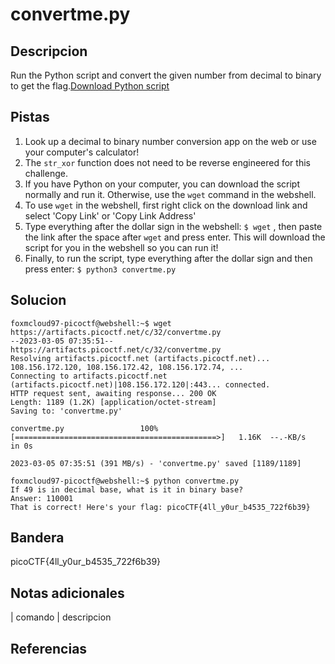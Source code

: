 
# convertme.py

## Descripcion

Run the Python script and convert the given number from decimal to binary to get the flag.[Download Python script](https://artifacts.picoctf.net/c/32/convertme.py)

## Pistas

1. Look up a decimal to binary number conversion app on the web or use your computer's calculator!
2. The `str_xor` function does not need to be reverse engineered for this challenge.
3. If you have Python on your computer, you can download the script normally and run it. Otherwise, use the `wget` command in the webshell.
4. To use `wget` in the webshell, first right click on the download link and select 'Copy Link' or 'Copy Link Address'
5. Type everything after the dollar sign in the webshell: `$ wget` , then paste the link after the space after `wget` and press enter. This will download the script for you in the webshell so you can run it!
6. Finally, to run the script, type everything after the dollar sign and then press enter: `$ python3 convertme.py`

## Solucion

```bash()
foxmcloud97-picoctf@webshell:~$ wget https://artifacts.picoctf.net/c/32/convertme.py
--2023-03-05 07:35:51--  https://artifacts.picoctf.net/c/32/convertme.py
Resolving artifacts.picoctf.net (artifacts.picoctf.net)... 108.156.172.120, 108.156.172.42, 108.156.172.74, ...
Connecting to artifacts.picoctf.net (artifacts.picoctf.net)|108.156.172.120|:443... connected.
HTTP request sent, awaiting response... 200 OK
Length: 1189 (1.2K) [application/octet-stream]
Saving to: 'convertme.py'

convertme.py                 100%[=============================================>]   1.16K  --.-KB/s    in 0s      

2023-03-05 07:35:51 (391 MB/s) - 'convertme.py' saved [1189/1189]

foxmcloud97-picoctf@webshell:~$ python convertme.py 
If 49 is in decimal base, what is it in binary base?
Answer: 110001
That is correct! Here's your flag: picoCTF{4ll_y0ur_b4535_722f6b39}
```

## Bandera

picoCTF{4ll_y0ur_b4535_722f6b39}

## Notas adicionales

| comando | descripcion

## Referencias
